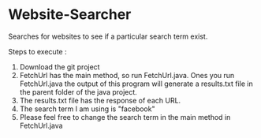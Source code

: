 # Website-Searcher
Searches for websites to see if a particular search term exist. 

Steps to execute :
1. Download the git project
2. FetchUrl has the main method, so run FetchUrl.java. Ones you run FetchUrl.java the output of this program will generate a results.txt file in the parent folder of the java project.
3. The results.txt file has the response of each URL.
4. The search term I am using is "facebook"
5. Please feel free to change the search term in the main method in FetchUrl.java
